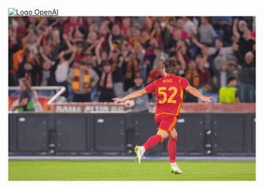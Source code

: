[![Logo OpenAI](https://upload.wikimedia.org/wikipedia/commons/4/4a/OpenAI_Logo.svg)](https://openai.com)
![Imatge local](./img/bove_fondo.jpeg)

